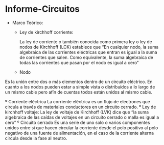 # Informe-Circuitos
- Marco Teórico:
   - Ley de kirchhoff corriente:
   
      La ley de corriente o también conocida como primera ley o ley de nodos de Kirchhoff (LCK) establece que “En cualquier nodo, la suma algebraica de las corrientes         eléctricas que entran  es igual  a la suma de corrientes que salen. Como equivalente, la suma algebraica de todas las corrientes que pasan por el nodo es igual a          cero”
      
   - Nodo
   
Es la unión entre dos o más elementos  dentro de un circuito eléctrico.  En cuanto a los nodos pueden estar a simple vista o distribuidos a lo largo de un mismo cable pero afín de cuentas todos están unidos al mismo cable.

º Corriente eléctrica
La corriente eléctrica es un flujo de electrones que circula a través de materiales conductores en un circuito cerrado.
º Ley de kirchhoff voltaje:
La ley de voltaje de Kirchhoff (LVK) dice que “la suma algebraica de las caídas de voltajes en un circuito cerrado o malla  es igual a cero”
º Circuito cerrado
Es una serie de uno solo o varios componentes unidos entre si que hacen circular la corriente desde el polo positivo al polo negativo de una fuente de alimentación, en el caso de la corriente alterna circula desde la fase al neutro.
